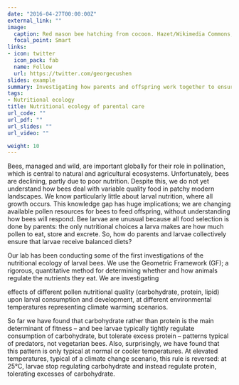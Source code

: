 ```yaml
---
date: "2016-04-27T00:00:00Z"
external_link: ""
image:
  caption: Red mason bee hatching from cocoon. Hazet/Wikimedia Commons, CC BY-SA 
  focal_point: Smart
links:
- icon: twitter
  icon_pack: fab
  name: Follow
  url: https://twitter.com/georgecushen
slides: example
summary: Investigating how parents and offspring work together to ensure offspring get a balanced diet in changing environments.
tags:
- Nutritional ecology
title: Nutritional ecology of parental care
url_code: ""
url_pdf: ""
url_slides: ""
url_video: ""

weight: 10
---
```


Bees, managed and wild, are important globally for their role in pollination, which is central to natural and agricultural ecosystems. Unfortunately, bees are declining, partly due to poor nutrition. Despite this, we do not yet understand how bees deal with variable quality food in patchy modern landscapes. We know particularly little about larval nutrition, where all growth occurs. This knowledge gap has huge implications; we are changing available pollen resources for bees to feed offspring, without understanding how bees will respond. Bee larvae are unusual because all food selection is done by parents: the only nutritional choices a larva makes are how much pollen to eat, store and excrete. So, how do parents and larvae collectively ensure that larvae receive balanced diets?

Our lab has been conducting some of the first investigations of the nutritional ecology of larval bees. We use the Geometric Framework (GF); a rigorous, quantitative method for determining whether and how animals regulate the nutrients they eat. We are investigating

effects of different pollen nutritional quality (carbohydrate, protein, lipid) upon larval consumption and development, at different environmental temperatures representing climate warming scenarios.

So far we have found that carbohydrate rather than protein is the main determinant of fitness – and bee larvae typically tightly regulate consumption of carbohydrate, but tolerate excess protein – patterns typical of predators, not vegetarian bees. Also, surprisingly, we have found that this pattern is only typical at normal or cooler temperatures. At elevated temperatures, typical of a climate change scenario, this rule is reversed: at 25°C, larvae stop regulating carbohydrate and instead regulate protein, tolerating excesses of carbohydrate.



